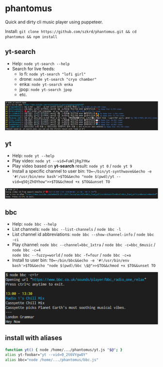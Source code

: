 # phantomus

Quick and dirty cli music player using puppeteer.

Install: `git clone https://github.com/szkrd/phantomus.git && cd phantomus && npm install`

## yt-search

- Help: `node yt-search --help`
- Search for live feeds:
  - lo fi: `node yt-search "lofi girl"`
  - drone: `node yt-search "cryo chamber"`
  - enka: `node yt-search enka`
  - jpop: `node yt-search jpop`
  - etc.

![yt-search.js](./docs/demo-yt-search.png)

## yt

- Help: `node yt --help`
- Play video: `node yt --vid=FuWljRgJYKw`
- Play video based on **yt-search** result: `node yt 0` / `node yt 9`
- Install a specific channel to user bin: `TO=~/bin/yt-synthwave&&echo -e '#!/usr/bin/env bash'>$TO&&echo "node $(pwd)/yt --vid=q5OjZhOYhow">>$TO&&chmod +x $TO&&unset TO`

![yt.js](./docs/demo-yt.png)

## bbc

- Help: `node bbc --help`
- List channels: `node bbc --list-channels` / `node bbc -l`
- List channel id abbreviations: `node bbc --show-channel-info` / `node bbc -ci`
- Play channel: `node bbc --channel=bbc_1xtra` / `node bbc -c=bbc_6music` / `node bbc -c=4`  
  `node bbc --fuzzy=world` / `node bbc -f=four` / `node bbc -c=a`
- Install to user bin: `TO=~/bin/bbc&&echo -e '#!/usr/bin/env bash'>$TO&&echo "node $(pwd)/bbc \$@">>$TO&&chmod +x $TO&&unset TO`

![bbc.js](./docs/demo-bbc.png)

## install with aliases

```bash
function yt() { node /home/.../phantomus/yt.js "$@"; }
alias yt-foobar="yt --vid=0_2t6VYgwOY"
alias bbc="node /home/.../phantomus/bbc.js"
```
